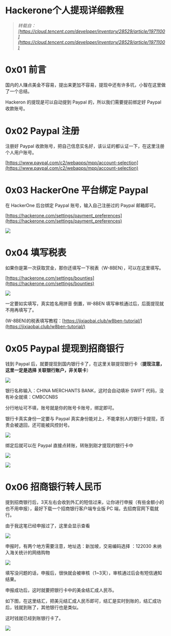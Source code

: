 # Hackerone个人提现详细教程


<!--more-->

> _转载自： [https://cloud.tencent.com/developer/inventory/28529/article/1971100](https://cloud.tencent.com/developer/inventory/28529/article/1971100)_

# **0x01 前言**

国内的人赚点美金不容易，提出来更加不容易，提现中还有许多坑，小智在这里做了一个总结。

Hackeron 的提现是可以自动提到 Paypal 的，所以我们需要提前绑定好 Paypal 收款账号。

# **0x02 Paypal 注册**

注册好 Paypal 收款账号，把自己信息实名好，该认证的都认证一下，在这里注册个人用户账号。

[https://www.paypal.com/c2/webapps/mpp/account-selection](https://www.paypal.com/c2/webapps/mpp/account-selection)

# **0x03 HackerOne 平台绑定 Paypal**

在 HackerOne 后台绑定 Paypal 账号，输入自己注册过的 Paypal 邮箱即可。

[https://hackerone.com/settings/payment_preferences](https://hackerone.com/settings/payment_preferences)

![](https://qqq.gtimg.cn/music/photo_new/T053XD00003OaZuA2CgLCt.jpg)

# **0x04 填写税表**

如果你是第一次获取赏金，那你还填写一下税表（W-8BEN），可以在这里填写。

[https://hackerone.com/settings/bounties](https://hackerone.com/settings/bounties)

![](https://qqq.gtimg.cn/music/photo_new/T053XD000004PTnC2wBjwn.jpg)

一定要如实填写，真实姓名用拼音 倒置，W-8BEN 填写审核通过后，后面提现就不用再填写了。

(W-8BEN)的税表填写教程：[https://jixiaobai.club/w8ben-tutorial/](https://jixiaobai.club/w8ben-tutorial/)

# **0x05 Paypal 提现到招商银行**

钱到 Paypal 后，就要提现到国内银行卡了，在这里关联提现银行卡（**提现注意，这里一定是选择 关联银行账户，非关联卡**）

![](https://qqq.gtimg.cn/music/photo_new/T053XD00002RFeHi0l6t3u.jpg)

银行名称输入：CHINA MERCHANTS BANK，这时会自动填补 SWIFT 代码，没有补全就填：CMBCCNBS

分行地址可不填，账号就是你的账号卡账号，绑定即可。

银行卡真实身份一定要与 Paypal 真实身份能对上，不能拿别人的银行卡提现，否责会被退回，还可能被风控封号。

![](https://qqq.gtimg.cn/music/photo_new/T053XD00001BoN8k2t6R7w.jpg)

绑定后就可以在 Paypal 直接点转账，转账到刚才提现的银行卡中

![](https://qqq.gtimg.cn/music/photo_new/T053XD00002lKI5R0TJfqH.jpg)

![](https://qqq.gtimg.cn/music/photo_new/T053XD00001TWLvi3DKbhZ.jpg)

# **0x06 招商银行转人民币**

提到招商银行后，3天左右会收到外汇的短信过来，让你进行申报（有些金额小的也不用申报），最好下载一个招商银行客户端专业版 PC 端，去招商官网下载就行。

由于我这笔已经申报过了，这里会显示查看

![](https://qqq.gtimg.cn/music/photo_new/T053XD000022s0Qb0yi4Kx.jpg)

申报时，有两个地方需要注意，地址选：新加坡，交易编码选择 ：122030 未纳入海关统计的网络购物

![](https://qqq.gtimg.cn/music/photo_new/T053XD00002o47DY1XKiBp.jpg)

填写没问题的话，申报后，很快就会被审核（1~3天），审核通过后会有短信通知结果。

申报成功后，这时就要把银行卡中的美金结汇成人民币。

如下图，在这里结汇，把美元结汇成人民币即可，结汇是实时到账的，结汇成功后，钱就到账了，其他银行也是类似。

这时钱就已经到账银行卡了。

![](https://qqq.gtimg.cn/music/photo_new/T053XD00001Y7WpZ2rK71y.jpg)

